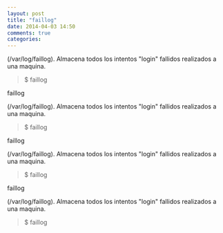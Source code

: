 ```yaml
---
layout: post
title: "faillog"
date: 2014-04-03 14:50
comments: true
categories: 
---
```

(/var/log/faillog). Almacena todos los intentos "login" fallidos realizados a una maquina.

>$ faillog

faillog

(/var/log/faillog). Almacena todos los intentos "login" fallidos realizados a una maquina.

>$ faillog

faillog

(/var/log/faillog). Almacena todos los intentos "login" fallidos realizados a una maquina.

>$ faillog

faillog

(/var/log/faillog). Almacena todos los intentos "login" fallidos realizados a una maquina.

>$ faillog

